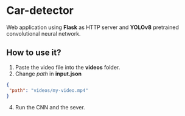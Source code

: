 # Car-detector

Web application using **Flask** as HTTP server and **YOLOv8** pretrained convolutional neural network.

## How to use it?

1. Paste the video file into the **videos** folder.
2. Change *path* in **input.json**
 ```input.json
{
  "path": "videos/my-video.mp4"
}
```
4. Run the CNN and the sever.


